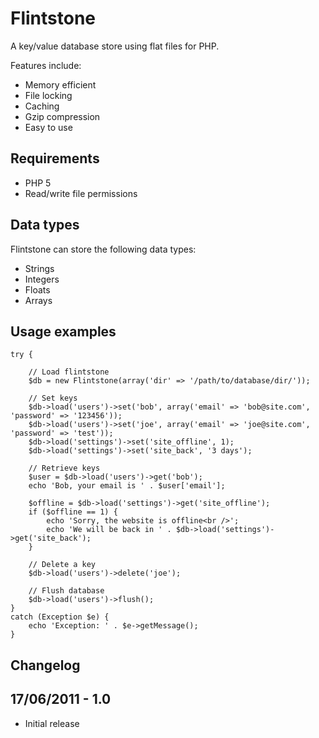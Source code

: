 Flintstone
==========

A key/value database store using flat files for PHP.

Features include:

* Memory efficient
* File locking
* Caching
* Gzip compression
* Easy to use

Requirements
-------------

* PHP 5
* Read/write file permissions

Data types
----------

Flintstone can store the following data types:

* Strings
* Integers
* Floats
* Arrays

Usage examples
---------------

	try {
	
		// Load flintstone
		$db = new Flintstone(array('dir' => '/path/to/database/dir/'));
		
		// Set keys
		$db->load('users')->set('bob', array('email' => 'bob@site.com', 'password' => '123456'));
		$db->load('users')->set('joe', array('email' => 'joe@site.com', 'password' => 'test'));
		$db->load('settings')->set('site_offline', 1);
		$db->load('settings')->set('site_back', '3 days');
		
		// Retrieve keys
		$user = $db->load('users')->get('bob');
		echo 'Bob, your email is ' . $user['email'];
		
		$offline = $db->load('settings')->get('site_offline');
		if ($offline == 1) {
			echo 'Sorry, the website is offline<br />';
			echo 'We will be back in ' . $db->load('settings')->get('site_back');
		}
		
		// Delete a key
		$db->load('users')->delete('joe');
		
		// Flush database
		$db->load('users')->flush();
	}
	catch (Exception $e) {
		echo 'Exception: ' . $e->getMessage();
	}
	

Changelog
---------

## 17/06/2011 - 1.0
* Initial release